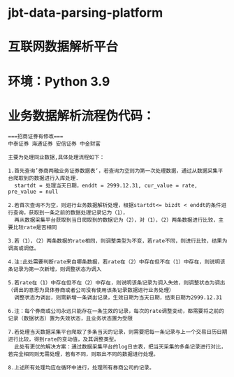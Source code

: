 # jbt-data-parsing-platform

# 互联网数据解析平台

# 环境：Python 3.9

# 业务数据解析流程伪代码：
    ===招商证券有修改===
    中泰证券 海通证券 安信证券 中金财富

    主要为处理同业数据,具体处理流程如下：

    1.首先查询’券商两融业务证券数据表‘，若查询为空则为第一次处理数据，通过从数据采集平台爬取到的数据进行入库处理.
      startdt = 处理当天日期，enddt = 2999.12.31, cur_value = rate, pre_value = null

    2.若首次查询不为空，则进行业务数据解析处理，根据startdt<= bizdt < enddt的条件进行查询，获取到一条之前的数据处理记录记为（1），
      再从数据采集平台获取到当日爬取到的数据记为（2），对（1），（2）两条数据进行比较，主要比较rate是否相同

    3.若（1），（2）两条数据的rate相同，则调整类型为不变，若rate不同，则进行比较，结果为调高或调低。

    4.注:此处需要判断rate来自哪条数据，若rate在（2）中存在但不在（1）中存在，则说明该条记录为第一次新增，则调整状态为调入

    5.若rate在（1）中存在但不在（2）中存在，则说明该条记录为调入失效，则调整状态为调出（调出的意思为具体券商或者公司没有使用该条记录数据进行业务处理）
      调整状态为调出，则需新增一条调出记录，生效日期为当天日期，结束日期为2999.12.31
      
    6.注：每个券商或公司永远只能存在一条生效的记录，每次的rate调整变动，都需要将之前的记录（数据状态）置为失效状态，且业务状态置为受限

    7.若处理当天数据采集平台爬取了多条当天的记录，则需要把每一条记录与上一个交易日历日期进行比较，得到rate的变动值，及其调整类型。
      此处有更优的解决方案：通过数据采集平台的log日志表，把当天采集的多条记录进行对比，若完全相同则无需处理，若有不同，则取出不同的数据进行处理。

    8.上述所有处理均应在循环中进行，处理所有券商公司的记录。

      